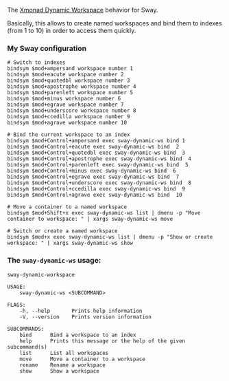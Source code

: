 The [Xmonad Dynamic Workspace](https://hackage.haskell.org/package/xmonad-contrib-0.16/docs/XMonad-Actions-DynamicWorkspaces.html) behavior for Sway.

Basically, this allows to create named workspaces and bind them to
indexes (from 1 to 10) in order to access them quickly.

### My Sway configuration

    # Switch to indexes
    bindsym $mod+ampersand workspace number 1
    bindsym $mod+eacute workspace number 2
    bindsym $mod+quotedbl workspace number 3
    bindsym $mod+apostrophe workspace number 4
    bindsym $mod+parenleft workspace number 5
    bindsym $mod+minus workspace number 6
    bindsym $mod+egrave workspace number 7
    bindsym $mod+underscore workspace number 8
    bindsym $mod+ccedilla workspace number 9
    bindsym $mod+agrave workspace number 10

    # Bind the current workspace to an index
    bindsym $mod+Control+ampersand exec sway-dynamic-ws bind 1
    bindsym $mod+Control+eacute exec sway-dynamic-ws bind  2
    bindsym $mod+Control+quotedbl exec sway-dynamic-ws bind  3
    bindsym $mod+Control+apostrophe exec sway-dynamic-ws bind  4
    bindsym $mod+Control+parenleft exec sway-dynamic-ws bind  5
    bindsym $mod+Control+minus exec sway-dynamic-ws bind  6
    bindsym $mod+Control+egrave exec sway-dynamic-ws bind  7
    bindsym $mod+Control+underscore exec sway-dynamic-ws bind  8
    bindsym $mod+Control+ccedilla exec sway-dynamic-ws bind  9
    bindsym $mod+Control+agrave exec sway-dynamic-ws bind  10

    # Move a container to a named workspace
    bindsym $mod+Shift+x exec sway-dynamic-ws list | dmenu -p "Move container to workspace: " | xargs sway-dynamic-ws move 

    # Switch or create a named workspace
    bindsym $mod+x exec sway-dynamic-ws list | dmenu -p "Show or create workspace: " | xargs sway-dynamic-ws show 

### The `sway-dynamic-ws` usage:

    sway-dynamic-workspace 

    USAGE:
        sway-dynamic-ws <SUBCOMMAND>

    FLAGS:
        -h, --help       Prints help information
        -V, --version    Prints version information

    SUBCOMMANDS:
        bind      Bind a workspace to an index
        help      Prints this message or the help of the given subcommand(s)
        list      List all workspaces
        move      Move a container to a workspace
        rename    Rename a workspace
        show      Show a workspace
